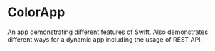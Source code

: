 # ColorApp
An app demonstrating different features of Swift. Also demonstrates different ways for a dynamic app including the usage of REST API.
